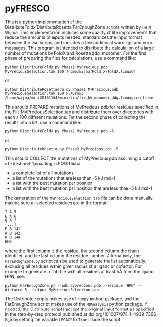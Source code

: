 # pyFRESCO
This is a python implementation of the DistributeFoldx/DistributeRosetta/FarEnoughZone scripts written by Hein Wijma.
This implementation includes some quality of life improvements that reduce the amounts of inputs needed, 
standardizes the input format between the two scrips, and includes a few additional warnings and error messages. 
This program is intended to distribute the calculation of a large number of mutations by FoldX and Rosetta ddg_monomer.
For the first phase of preparing the files for calculations, use a command like:

```
python DistributeFoldX.py Phase1 MyPrecious.pdb MyPreciousSelection.tab 100 /home/wijma/Fold_X/FoldX.linux64
```
or 
```
python DistributeRosettaddg.py Phase1 MyPrecious.pdb MyPreciousSelection.tab 100 FLAGrow3 /home/wijma/mini20101104/mini/bin/fix_bb_monomer_ddg.linuxgccrelease
```

This should PREPARE mutations of MyPrecious.pdb for residues specified in the File MyPreciousSelection.tab and 
distribute them over directories with each a 100 different mutations. For the second phase of collecting the results into a list, use a command like:

```
python DistributeFoldX.py Phase2 MyPrecious.pdb -5
```
or 
```
python DistributeRosetta.py Phase2 MyPrecious.pdb -5
```

This should COLLECT the mutations of MyPrecious.pdb assuming a cutoff of -5 KJ mol-1,resulting in FOUR lists:
- a complete list of all mutations
- a list of the mutations that are less than -5 kJ mol-1
- a list with the best mutation per position
- a list with the best mutation per position that are less than -5 kJ mol-1

The generation of the `MyPreciousSelection.tab` file can be done manually, making sure all selected residues are in the format:
```
I A 5
E A 6
Q A 7
[...]
E B 141
A B 142
D B 144
END
```
where the first column is the residue, the second column the chain identifier, and the last column the residue number. 
Alternatively, the `FarEnoughZone.py` script can be used to generate the list automatically, excluding all residues within given radius of a ligand or cofactor. 
For example to generate a .tab file with all residues at least 5Å from the ligand HPN, use:
```
python FarEnoughZone.py --pdb myprecious.pdb --residue 'HPN' --distance 5 --output MyPreciousSelection.tab
```
The Distribute scripts makes use of `numpy` python package, and the FarEnoughZone script makes use of the `MDAnalysis` python package. 
If needed, the Distribute scripts accept the original input format as specified in the step-by-step protocol published at doi.org/10.1007/978-1-4939-7366-8_5 by setting the variable `LEGACY` to `True` inside the script.
